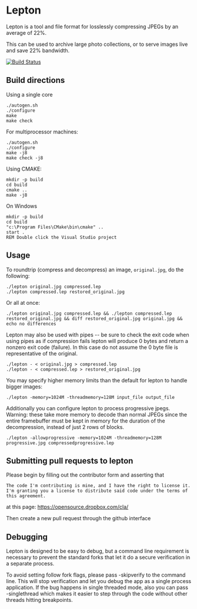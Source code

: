# Lepton

Lepton is a tool and file format for losslessly compressing JPEGs by an average of 22%.

This can be used to archive large photo collections, or to serve images live and save 22% bandwidth.


[![Build Status](https://travis-ci.org/dropbox/lepton.svg?branch=master)](https://travis-ci.org/dropbox/lepton)


## Build directions
Using a single core

    ./autogen.sh
    ./configure
    make
    make check

For multiprocessor machines:

    ./autogen.sh
    ./configure
    make -j8
    make check -j8

Using CMAKE:

    mkdir -p build
    cd build
    cmake ..
    make -j8

On Windows

    mkdir -p build
    cd build
    "c:\Program Files\CMake\bin\cmake" ..
    start .
    REM Double click the Visual Studio project

## Usage

To roundtrip (compress and decompress) an image, `original.jpg`, do the following:

    ./lepton original.jpg compressed.lep
    ./lepton compressed.lep restored_original.jpg

Or all at once:

    ./lepton original.jpg compressed.lep && ./lepton compressed.lep restored_original.jpg && diff restored_original.jpg original.jpg && echo no differences


Lepton may also be used with pipes -- be sure to check the exit code when using pipes
as if compression fails lepton will produce 0 bytes and return a nonzero exit code
(failure). In this case do not assume the 0 byte file is representative of the original.

    ./lepton - < original.jpg > compressed.lep
    ./lepton - < compressed.lep > restored_original.jpg


You may specify higher memory limits than the default for lepton to handle bigger images:

    ./lepton -memory=1024M -threadmemory=128M input_file output_file

Additionally you can configure lepton to process progressive jpegs.
Warning: these take more memory to decode than normal JPEGs since the entire framebuffer
must be kept in memory for the duration of the decompression, instead of just 2 rows of blocks.

    ./lepton -allowprogressive -memory=1024M -threadmemory=128M progressive.jpg compressedprogressive.lep


## Submitting pull requests to lepton

Please begin by filling out the contributor form and asserting that

    The code I'm contributing is mine, and I have the right to license it.
    I'm granting you a license to distribute said code under the terms of this agreement.

at this page:
https://opensource.dropbox.com/cla/

Then create a new pull request through the github interface

## Debugging

Lepton is designed to be easy to debug, but a command line requirement is necessary to prevent
the standard forks that let it do a secure verification in a separate process.

To avoid setting follow fork flags, please pass -skipverify to the command line.
This will stop verification and let you debug the app as a single process application.
If the bug happens in single threaded mode, also you can pass -singlethread which makes
it easier to step through the code without other threads hitting breakpoints.